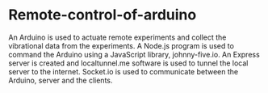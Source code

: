 # Remote-control-of-arduino
An Arduino is used to actuate remote experiments and collect the vibrational data from the experiments. A Node.js program is used to command the Arduino using a JavaScript library, johnny-five.io. An Express server is created and localtunnel.me software is used to tunnel the local server to the internet. Socket.io is used to communicate between the Arduino, server and the clients.
